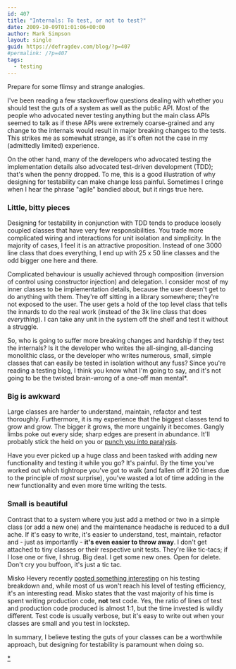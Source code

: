 ```yaml
---
id: 407
title: "Internals: To test, or not to test?"
date: 2009-10-09T01:01:06+00:00
author: Mark Simpson
layout: single
guid: https://defragdev.com/blog/?p=407
#permalink: /?p=407
tags:
  - testing
---
```

Prepare for some flimsy and strange analogies.

I've been reading a few stackoverflow questions dealing with whether you should test the guts of a system as well as the public API. Most of the people who advocated never testing anything but the main class APIs seemed to talk as if these APIs were extremely coarse-grained and any change to the internals would result in major breaking changes to the tests. This strikes me as somewhat strange, as it's often not the case in my (admittedly limited) experience.

On the other hand, many of the developers who advocated testing the implementation details also advocated test-driven development (TDD); that's when the penny dropped. To me, this is a good illustration of why designing for testability can make change less painful. Sometimes I cringe when I hear the phrase "agile" bandied about, but it rings true here.

### Little, bitty pieces

Designing for testability in conjunction with TDD tends to produce loosely coupled classes that have very few responsibilities. You trade more complicated wiring and interactions for unit isolation and simplicity. In the majority of cases, I feel it is an attractive proposition. Instead of one 3000 line class that does everything, I end up with 25 x 50 line classes and the odd bigger one here and there.

Complicated behaviour is usually achieved through composition (inversion of control using constructor injection) and delegation. I consider most of my inner classes to be implementation details, because the user doesn't get to do anything with them. They're off sitting in a library somewhere; they're not exposed to the user. The user gets a hold of the top level class that tells the innards to do the real work (instead of the 3k line class that does _everything_). I can take any unit in the system off the shelf and test it without a struggle.

So, who is going to suffer more breaking changes and hardship if they test the internals? Is it the developer who writes the all-singing, all-dancing monolithic class, or the developer who writes numerous, small, simple classes that can easily be tested in isolation without any fuss? Since you're reading a testing blog, I think you know what I'm going to say, and it's not going to be the twisted brain-wrong of a one-off man mental*.

### Big is awkward

Large classes are harder to understand, maintain, refactor and test thoroughly. Furthermore, it is my experience that the biggest classes tend to grow and grow. The bigger it grows, the more ungainly it becomes. Gangly limbs poke out every side; sharp edges are present in abundance. It'll probably stick the heid on you or [punch you into paralysis](http://www.imdb.com/character/ch0029856/quotes).

Have you ever picked up a huge class and been tasked with adding new functionality and testing it while you go? It's painful. By the time you've worked out which tightrope you've got to walk (and fallen off it 20 times due to the principle of _most_ surprise), you've wasted a lot of time adding in the new functionality and even more time writing the tests.

### Small is beautiful

Contrast that to a system where you just add a method or two in a simple class (or add a new one) and the maintenance headache is reduced to a dull ache. If it's easy to write, it's easier to understand, test, maintain, refactor and - just as importantly - **it's even easier to throw away**. I don't get attached to tiny classes or their respective unit tests. They're like tic-tacs; if I lose one or five, I shrug. Big deal. I get some new ones. Open for delete. Don't cry you buffoon, it's just a tic tac.

Misko Hevery recently [posted something interesting](http://misko.hevery.com/2009/10/01/cost-of-testing/) on his testing breakdown and, while most of us won't reach his level of testing efficiency, it's an interesting read. Misko states that the vast majority of his time is spent writing production code, **not** test code. Yes, the ratio of lines of test and production code produced is almost 1:1, but the time invested is wildly different. Test code is usually verbose, but it's easy to write out when your classes are small and you test in lockstep.

In summary, I believe testing the guts of your classes can be a worthwhile approach, but designing for testability is paramount when doing so.

[*](http://www.imdb.com/character/ch0017429/quotes)